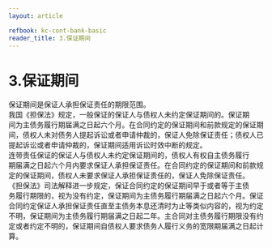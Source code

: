 ```yaml
---
layout: article

refbook: kc-cont-bank-basic
reader_title: 3.保证期间
---
```


# 3.保证期间

保证期间是保证人承担保证责任的期限范围。<br />
      我国《担保法》规定，一般保证的保证人与债权人未约定保证期间的。保证期<br />
      间为主债务履行期届满之日起六个月。在合同约定的保证期间和前款规定的保证期<br />
      间，债权人未对债务人提起诉讼或者申请仲裁的，保证人免除保证责任；债权人已<br />
      提起诉讼或者申请仲裁的，保证期间适用诉讼时效中断的规定。<br />
      连带责任保证的保证人与债权人未约定保证期间的，债权人有权自主债务履行<br />
      期届满之日起六个月内要求保证人承担保证责任。在合同约定的保证期间和前款规<br />
      定的保证期间，债权人未要求保证人承担保证责任的，保证人免除保证责任。<br />
      《担保法》司法解释进一步规定，保证合同约定的保证期间早于或者等于主债<br />
      务履行期限的，视为没有约定，保证期间为主债务履行期届满之日起六个月。保证<br />
      合同约定保证人承担保证责任直至主债务本息还清时为止等类似内容的，视为约定<br />
      不明，保证期间为主债务履行期届满之日起二年。主合同对主债务履行期限没有约<br />
      定或者约定不明的，保证期间自债权人要求债务人履行义务的宽限期届满之日起计<br />
      算。